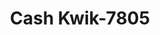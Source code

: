 ---
f_zip-code: 33570
f_state-code: FL
title: Cash Kwik-7805
f_phone: 813-645-4900
f_city-only: Ruskin
f_address: 2107 College Avenue East Suite 2 Ruskin
f_location-unique-id: '7805'
slug: cash-kwik-7805
updated-on: '2024-05-30T13:46:58.046Z'
created-on: '2024-05-30T13:36:59.803Z'
published-on: '2024-05-30T13:54:32.469Z'
f_city-state: cms/city/ruskin-fl.md
f_company: cms/company/cash-kwik.md
f_state: cms/state/florida.md
layout: '[payday-loan].html'
tags: payday-loan
---